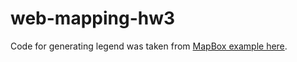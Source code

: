 # web-mapping-hw3

Code for generating legend was taken from [MapBox example here](https://docs.mapbox.com/mapbox-gl-js/example/updating-choropleth/).
